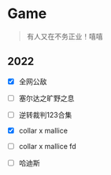 # Game

> 有人又在不务正业！嘻嘻

## 2022

- [x] 全网公敌
- [ ] 塞尔达之旷野之息
- [ ] 逆转裁判123合集
- [x] collar x mallice
- [ ] collar x mallice fd
- [ ] 哈迪斯


